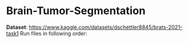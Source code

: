 # Brain-Tumor-Segmentation
**Dataset**: https://www.kaggle.com/datasets/dschettler8845/brats-2021-task1
Run files in following order:
